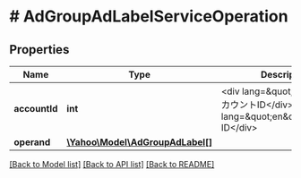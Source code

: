 # # AdGroupAdLabelServiceOperation

## Properties

Name | Type | Description | Notes
------------ | ------------- | ------------- | -------------
**accountId** | **int** | &lt;div lang&#x3D;\&quot;ja\&quot;&gt;アカウントID&lt;/div&gt;&lt;div lang&#x3D;\&quot;en\&quot;&gt;Account ID&lt;/div&gt; | 
**operand** | [**\Yahoo\Model\AdGroupAdLabel[]**](AdGroupAdLabel.md) |  | 

[[Back to Model list]](../../README.md#documentation-for-models) [[Back to API list]](../../README.md#documentation-for-api-endpoints) [[Back to README]](../../README.md)


